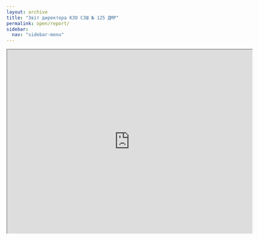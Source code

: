 ```yaml
---
layout: archive
title: "Звіт директора КЗО СЗШ № 125 ДМР"
permalink: open/report/
sidebar:
  nav: "sidebar-menu"
---
```


<iframe src="https://drive.google.com/file/d/1_Ixt3MzH-NWWLfy2GhRGyFh-a43Kdwt9/preview" width="640" height="480" allow="autoplay"></iframe>
